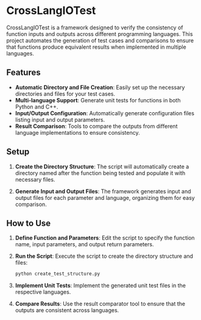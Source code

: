 # CrossLangIOTest

CrossLangIOTest is a framework designed to verify the consistency of function inputs and outputs across different programming languages. This project automates the generation of test cases and comparisons to ensure that functions produce equivalent results when implemented in multiple languages.

## Features

- **Automatic Directory and File Creation**: Easily set up the necessary directories and files for your test cases.
- **Multi-language Support**: Generate unit tests for functions in both Python and C++.
- **Input/Output Configuration**: Automatically generate configuration files listing input and output parameters.
- **Result Comparison**: Tools to compare the outputs from different language implementations to ensure consistency.

## Setup

1. **Create the Directory Structure**:
    The script will automatically create a directory named after the function being tested and populate it with necessary files.

2. **Generate Input and Output Files**:
    The framework generates input and output files for each parameter and language, organizing them for easy comparison.

## How to Use

1. **Define Function and Parameters**:
    Edit the script to specify the function name, input parameters, and output return parameters.

2. **Run the Script**:
    Execute the script to create the directory structure and files:
    ```python
    python create_test_structure.py
    ```

3. **Implement Unit Tests**:
    Implement the generated unit test files in the respective languages.

4. **Compare Results**:
    Use the result comparator tool to ensure that the outputs are consistent across languages.
